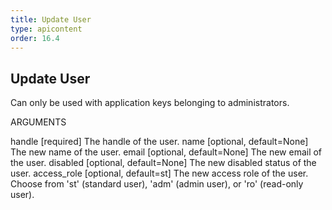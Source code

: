 ```yaml
---
title: Update User
type: apicontent
order: 16.4
---
```


## Update User
Can only be used with application keys belonging to administrators.

ARGUMENTS

handle [required]
The handle of the user.
name [optional, default=None]
The new name of the user.
email [optional, default=None]
The new email of the user.
disabled [optional, default=None]
The new disabled status of the user.
access_role [optional, default=st]
The new access role of the user. Choose from 'st' (standard user), 'adm' (admin user), or 'ro' (read-only user).
